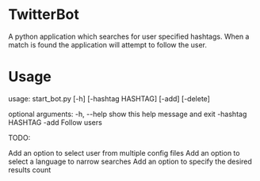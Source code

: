 TwitterBot
==========

A python application which searches for user specified hashtags. 
When a match is found the application will attempt to follow 
the user.

Usage
=====

usage: start_bot.py [-h] [-hashtag HASHTAG] [-add] [-delete]

optional arguments:
  -h, --help        show this help message and exit
  -hashtag          HASHTAG
  -add              Follow users
  
  
TODO:

Add an option to select user from multiple config files
Add an option to select a language to narrow searches
Add an option to specify the desired results count
